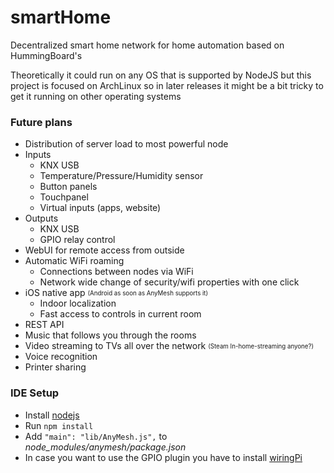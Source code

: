 # smartHome
Decentralized smart home network for home automation based on HummingBoard's

Theoretically it could run on any OS that is supported by NodeJS but this project is focused on ArchLinux
so in later releases it might be a bit tricky to get it running on other operating systems

### Future plans
* Distribution of server load to most powerful node
* Inputs
    * KNX USB
    * Temperature/Pressure/Humidity sensor
    * Button panels
    * Touchpanel
    * Virtual inputs (apps, website)
* Outputs
    * KNX USB
    * GPIO relay control
* WebUI for remote access from outside
* Automatic WiFi roaming
    * Connections between nodes via WiFi
    * Network wide change of security/wifi properties with one click
* iOS native app <sub><sup>(Android as soon as AnyMesh supports it)</sup></sub>
    * Indoor localization
    * Fast access to controls in current room
* REST API
* Music that follows you through the rooms
* Video streaming to TVs all over the network <sub><sup>(Steam In-home-streaming anyone?)</sup></sub>
* Voice recognition
* Printer sharing

### IDE Setup
* Install [nodejs](https://nodejs.org/download/)
* Run `npm install`
* Add `"main": "lib/AnyMesh.js",` to *node_modules/anymesh/package.json*
* In case you want to use the GPIO plugin you have to install [wiringPi](http://wiringpi.com/download-and-install/)
